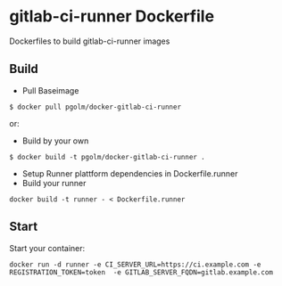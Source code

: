 # gitlab-ci-runner Dockerfile

Dockerfiles to build gitlab-ci-runner images

## Build
* Pull Baseimage
```
$ docker pull pgolm/docker-gitlab-ci-runner
```

or:

* Build by your own
```
$ docker build -t pgolm/docker-gitlab-ci-runner .
```

* Setup Runner plattform dependencies in Dockerfile.runner
* Build your runner
```
docker build -t runner - < Dockerfile.runner
```

## Start
Start your container:
```
docker run -d runner -e CI_SERVER_URL=https://ci.example.com -e REGISTRATION_TOKEN=token  -e GITLAB_SERVER_FQDN=gitlab.example.com
```